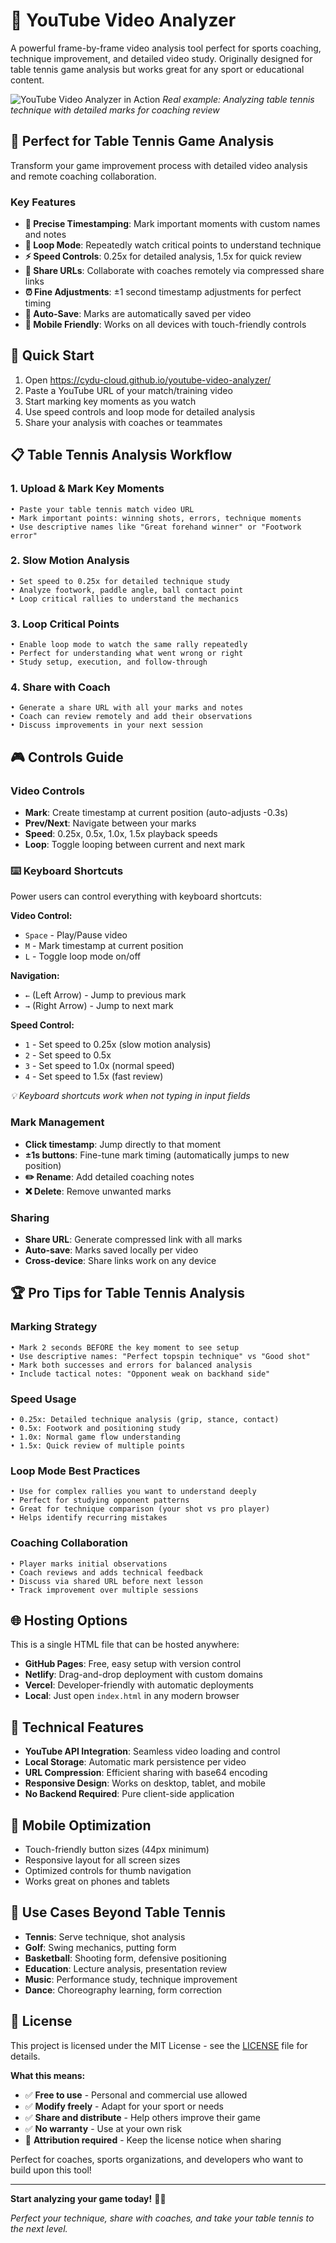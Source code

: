 # 🎯 YouTube Video Analyzer

A powerful frame-by-frame video analysis tool perfect for sports coaching, technique improvement, and detailed video study. Originally designed for table tennis game analysis but works great for any sport or educational content.

![YouTube Video Analyzer in Action](screenshot20250526.png)
*Real example: Analyzing table tennis technique with detailed marks for coaching review*

## 🏓 Perfect for Table Tennis Game Analysis

Transform your game improvement process with detailed video analysis and remote coaching collaboration.

### Key Features

- **📍 Precise Timestamping**: Mark important moments with custom names and notes
- **🔄 Loop Mode**: Repeatedly watch critical points to understand technique
- **⚡ Speed Controls**: 0.25x for detailed analysis, 1.5x for quick review
- **🔗 Share URLs**: Collaborate with coaches remotely via compressed share links
- **⏰ Fine Adjustments**: ±1 second timestamp adjustments for perfect timing
- **💾 Auto-Save**: Marks are automatically saved per video
- **📱 Mobile Friendly**: Works on all devices with touch-friendly controls

## 🚀 Quick Start

1. Open https://cydu-cloud.github.io/youtube-video-analyzer/ 
2. Paste a YouTube URL of your match/training video
3. Start marking key moments as you watch
4. Use speed controls and loop mode for detailed analysis
5. Share your analysis with coaches or teammates

## 📋 Table Tennis Analysis Workflow

### 1. Upload & Mark Key Moments
```
• Paste your table tennis match video URL
• Mark important points: winning shots, errors, technique moments
• Use descriptive names like "Great forehand winner" or "Footwork error"
```

### 2. Slow Motion Analysis
```
• Set speed to 0.25x for detailed technique study
• Analyze footwork, paddle angle, ball contact point
• Loop critical rallies to understand the mechanics
```

### 3. Loop Critical Points
```
• Enable loop mode to watch the same rally repeatedly
• Perfect for understanding what went wrong or right
• Study setup, execution, and follow-through
```

### 4. Share with Coach
```
• Generate a share URL with all your marks and notes
• Coach can review remotely and add their observations
• Discuss improvements in your next session
```

## 🎮 Controls Guide

### Video Controls
- **Mark**: Create timestamp at current position (auto-adjusts -0.3s)
- **Prev/Next**: Navigate between your marks
- **Speed**: 0.25x, 0.5x, 1.0x, 1.5x playback speeds
- **Loop**: Toggle looping between current and next mark

### ⌨️ Keyboard Shortcuts
Power users can control everything with keyboard shortcuts:

**Video Control:**
- `Space` - Play/Pause video
- `M` - Mark timestamp at current position
- `L` - Toggle loop mode on/off

**Navigation:**
- `←` (Left Arrow) - Jump to previous mark
- `→` (Right Arrow) - Jump to next mark

**Speed Control:**
- `1` - Set speed to 0.25x (slow motion analysis)
- `2` - Set speed to 0.5x
- `3` - Set speed to 1.0x (normal speed)
- `4` - Set speed to 1.5x (fast review)

*💡 Keyboard shortcuts work when not typing in input fields*

### Mark Management
- **Click timestamp**: Jump directly to that moment
- **±1s buttons**: Fine-tune mark timing (automatically jumps to new position)
- **✏️ Rename**: Add detailed coaching notes
- **❌ Delete**: Remove unwanted marks

### Sharing
- **Share URL**: Generate compressed link with all marks
- **Auto-save**: Marks saved locally per video
- **Cross-device**: Share links work on any device

## 🏆 Pro Tips for Table Tennis Analysis

### Marking Strategy
```
• Mark 2 seconds BEFORE the key moment to see setup
• Use descriptive names: "Perfect topspin technique" vs "Good shot"
• Mark both successes and errors for balanced analysis
• Include tactical notes: "Opponent weak on backhand side"
```

### Speed Usage
```
• 0.25x: Detailed technique analysis (grip, stance, contact)
• 0.5x: Footwork and positioning study
• 1.0x: Normal game flow understanding
• 1.5x: Quick review of multiple points
```

### Loop Mode Best Practices
```
• Use for complex rallies you want to understand deeply
• Perfect for studying opponent patterns
• Great for technique comparison (your shot vs pro player)
• Helps identify recurring mistakes
```

### Coaching Collaboration
```
• Player marks initial observations
• Coach reviews and adds technical feedback
• Discuss via shared URL before next lesson
• Track improvement over multiple sessions
```

## 🌐 Hosting Options

This is a single HTML file that can be hosted anywhere:

- **GitHub Pages**: Free, easy setup with version control
- **Netlify**: Drag-and-drop deployment with custom domains
- **Vercel**: Developer-friendly with automatic deployments
- **Local**: Just open `index.html` in any modern browser

## 🔧 Technical Features

- **YouTube API Integration**: Seamless video loading and control
- **Local Storage**: Automatic mark persistence per video
- **URL Compression**: Efficient sharing with base64 encoding
- **Responsive Design**: Works on desktop, tablet, and mobile
- **No Backend Required**: Pure client-side application

## 📱 Mobile Optimization

- Touch-friendly button sizes (44px minimum)
- Responsive layout for all screen sizes
- Optimized controls for thumb navigation
- Works great on phones and tablets

## 🤝 Use Cases Beyond Table Tennis

- **Tennis**: Serve technique, shot analysis
- **Golf**: Swing mechanics, putting form
- **Basketball**: Shooting form, defensive positioning
- **Education**: Lecture analysis, presentation review
- **Music**: Performance study, technique improvement
- **Dance**: Choreography learning, form correction

## 📄 License

This project is licensed under the MIT License - see the [LICENSE](LICENSE) file for details.

**What this means:**
- ✅ **Free to use** - Personal and commercial use allowed
- ✅ **Modify freely** - Adapt for your sport or needs  
- ✅ **Share and distribute** - Help others improve their game
- ✅ **No warranty** - Use at your own risk
- 📝 **Attribution required** - Keep the license notice when sharing

Perfect for coaches, sports organizations, and developers who want to build upon this tool!

---

**Start analyzing your game today!** 🏓✨

*Perfect your technique, share with coaches, and take your table tennis to the next level.* 